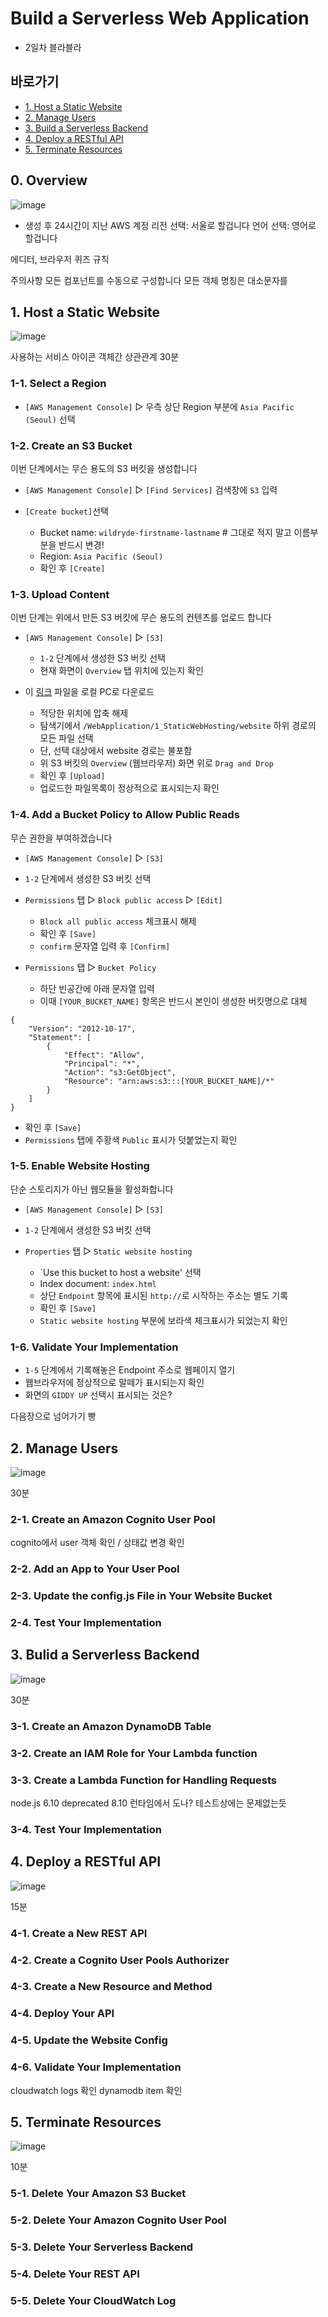 # Build a Serverless Web Application

* 2일차 블라블라

## 바로가기
* [1. Host a Static Website](#1-host-a-static-website)
* [2. Manage Users](#2-manage-users)
* [3. Build a Serverless Backend](#3-bulid-a-serverless-backend)
* [4. Deploy a RESTful API](#4-deploy-a-restful-api)
* [5. Terminate Resources](#5-terminate-resources)



## 0. Overview

![image](/images/Day2-0.png)

- 생성 후 24시간이 지난 AWS 계정
리전 선택: 서울로 할겁니다
언어 선택: 영어로 할겁니다

에디터, 브라우저 
퀴즈 규칙


주의사항
모든 컴포넌트를 수동으로 구성합니다
모든 객체 명칭은 대소문자를 

## 1. Host a Static Website

![image](/images/Day2-1.png)

사용하는 서비스 아이콘
객체간 상관관계
30분

### 1-1. Select a Region
- `[AWS Management Console]` ▷ 우측 상단 Region 부분에 `Asia Pacific (Seoul)` 선택

### 1-2. Create an S3 Bucket

이번 단계에서는 무슨 용도의 S3 버킷을 생성합니다

* `[AWS Management Console]` ▷ `[Find Services]` 검색창에 `S3` 입력
* `[Create bucket]`선택

  - Bucket name: `wildryde-firstname-lastname` # 그대로 적지 말고 이름부분을 반드시 변경!
  - Region: `Asia Pacific (Seoul)`
  - 확인 후 `[Create]`

### 1-3. Upload Content

이번 단계는 위에서 만든 S3 버킷에 무슨 용도의 컨텐츠를 업로드 합니다

* `[AWS Management Console]` ▷ `[S3]`

  - `1-2` 단계에서 생성한 S3 버킷 선택
  - 현재 화면이 `Overview` 탭 위치에 있는지 확인
  
* 이 [링크](https://github.com/awslabs/aws-serverless-workshops/archive/master.zip) 파일을 로컬 PC로 다운로드
  
  - 적당한 위치에 압축 해제
  - 탐색기에서 `/WebApplication/1_StaticWebHosting/website` 하위 경로의 모든 파일 선택
  - 단, 선택 대상에서 website 경로는 불포함
  - 위 S3 버킷의 `Overview` (웹브라우저) 화면 위로 `Drag and Drop`
  - 확인 후 `[Upload]`
  - 업로드한 파일목록이 정상적으로 표시되는지 확인

### 1-4. Add a Bucket Policy to Allow Public Reads

무슨 권한을 부여하겠습니다

* `[AWS Management Console]` ▷ `[S3]`
* `1-2` 단계에서 생성한 S3 버킷 선택
* `Permissions` 탭 ▷ `Block public access` ▷ `[Edit]`
  
  - `Block all public access` 체크표시 해제
  - 확인 후 `[Save]`
  - `confirm` 문자열 입력 후 `[Confirm]`
  
* `Permissions` 탭 ▷ `Bucket Policy`

  - 하단 빈공간에 아래 문자열 입력
  - 이때 `[YOUR_BUCKET_NAME]` 항목은 반드시 본인이 생성한 버킷명으로 대체
```
{
    "Version": "2012-10-17",
    "Statement": [
        {
            "Effect": "Allow", 
            "Principal": "*", 
            "Action": "s3:GetObject", 
            "Resource": "arn:aws:s3:::[YOUR_BUCKET_NAME]/*" 
        } 
    ] 
}
```
   - 확인 후 `[Save]`
   - `Permissions` 탭에 주황색 `Public` 표시가 덧붙었는지 확인

### 1-5. Enable Website Hosting

단순 스토리지가 아닌 웹모듈을 활성화합니다

* `[AWS Management Console]` ▷ `[S3]`
* `1-2` 단계에서 생성한 S3 버킷 선택
* `Properties` 탭 ▷ `Static website hosting`
  
  - `Use this bucket to host a website' 선택
  - Index document: `index.html`
  - 상단 `Endpoint` 항목에 표시된 `http://`로 시작하는 주소는 별도 기록
  - 확인 후 `[Save]`
  - `Static website hosting` 부분에 보라색 체크표시가 되었는지 확인

### 1-6. Validate Your Implementation

* `1-5` 단계에서 기록해놓은 Endpoint 주소로 웹페이지 열기
* 웹브라우저에 정상적으로 말떼가 표시되는지 확인
* 화면의 `GIDDY UP` 선택시 표시되는 것은?


다음장으로 넘어가기 빵



## 2. Manage Users

![image](/images/Day2-2.png)

30분

### 2-1. Create an Amazon Cognito User Pool

cognito에서 user 객체 확인 / 상태값 변경 확인

### 2-2. Add an App to Your User Pool

### 2-3. Update the config.js File in Your Website Bucket

### 2-4. Test Your Implementation


## 3. Bulid a Serverless Backend

![image](/images/Day2-3.png)

30분

### 3-1. Create an Amazon DynamoDB Table

### 3-2. Create an IAM Role for Your Lambda function

### 3-3. Create a Lambda Function for Handling Requests

node.js 6.10 deprecated
	8.10 런타임에서 도나?
	테스트상에는 문제없는듯
  
### 3-4. Test Your Implementation

## 4. Deploy a RESTful API

![image](/images/Day2-4.png)

15분


### 4-1. Create a New REST API

### 4-2. Create a Cognito User Pools Authorizer

### 4-3. Create a New Resource and Method

### 4-4. Deploy Your API

### 4-5. Update the Website Config

### 4-6. Validate Your Implementation

cloudwatch logs 확인
dynamodb item 확인


## 5. Terminate Resources

![image](/images/Day2-5.png)

10분

### 5-1. Delete Your Amazon S3 Bucket

### 5-2. Delete Your Amazon Cognito User Pool

### 5-3. Delete Your Serverless Backend

### 5-4. Delete Your REST API

### 5-5. Delete Your CloudWatch Log

